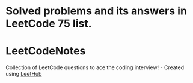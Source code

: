 # Solved problems and its answers in LeetCode 75 list. 

# LeetCodeNotes
Collection of LeetCode questions to ace the coding interview! - Created using [LeetHub](https://github.com/QasimWani/LeetHub)
